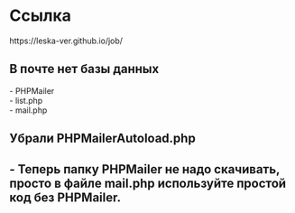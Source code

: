 <h1>Ссылка</h1>
https://leska-ver.github.io/job/
<br>
<h2>В почте нет базы данных</h2>
- PHPMailer
<br>
- list.php
<br>
- mail.php
<br>

<h2>Убрали PHPMailerAutoload.php<h2>
- Теперь папку PHPMailer не надо скачивать, просто в файле mail.php используйте простой код без PHPMailer.
